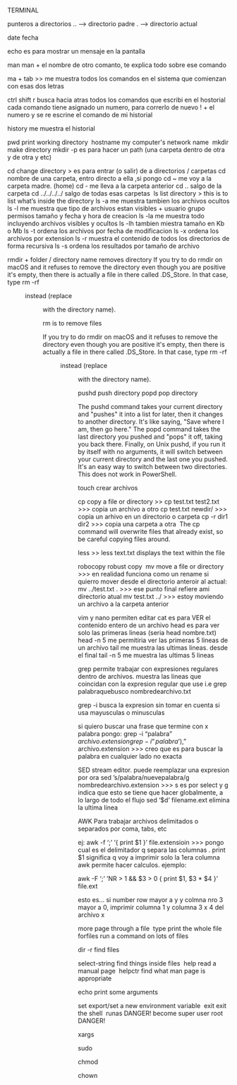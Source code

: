 TERMINAL

punteros a directorios 
.. —> directorio padre
. —> directorio actual

date fecha

echo es para mostrar un mensaje en la pantalla

man man + el nombre de otro comanto, te explica todo sobre ese comando

ma + tab >> me muestra todos los comandos en el sistema que comienzan con esas dos letras

ctrl shift r busca hacia atras todos los comandos que escribi
en el hostorial cada comando tiene asignado un numero, para correrlo de nuevo
! + el numero y se re escrine el comando de mi historial

history me muestra el historial

pwd print working directory 
hostname my computer's network name 
mkdir make directory 
mkdir -p  es para hacer un path (una carpeta dentro de otra y de otra y etc)

cd change directory > es para entrar (o salir) de a directorios / carpetas
cd nombre de una carpeta, entro directo a ella ,si pongo 
cd ~ me voy a la carpeta madre. (home)
cd - me lleva a la carpeta anterior
cd .. salgo de la carpeta
cd ../../../../ salgo de todas esas carpetas 
ls list directory > this is to list what’s inside the directory ls -a  me muestra tambien los archivos ocultos
ls -l  me muestra que tipo de archivos estan visibles + usuario grupo permisos tamaño y fecha y hora de creacion
ls -la me muestra todo incluyendo archivos visibles y ocultos
ls -lh tambien miestra tamaño en Kb o Mb
ls -t  ordena los archivos por fecha de modificacion
ls -x ordena los archivos por extension
ls -r muestra el contenido de todos los directorios de forma recursiva
ls -s ordena los resultados por tamaño de archivo

rmdir + folder / directory name removes directory 
If you try to do rmdir on macOS and it refuses to remove the directory even though you are positive it's empty, then there is actually a file in there called .DS_Store. In that case, type rm -rf <dir> instead (replace <dir> with the directory name).

rm is to remove files

If you try to do rmdir on macOS and it refuses to remove the directory even though you are positive it's empty, then there is actually a file in there called .DS_Store. In that case, type rm -rf <dir> instead (replace <dir> with the directory name).

pushd push directory 
popd pop directory 

The pushd command takes your current directory and "pushes" it into a list for later, then it changes to another directory. It's like saying, "Save where I am, then go here."
The popd command takes the last directory you pushed and "pops" it off, taking you back there.
Finally, on Unix pushd, if you run it by itself with no arguments, it will switch between your current directory and the last one you pushed. It's an easy way to switch between two directories. This does not work in PowerShell.

touch crear archivos

cp copy a file or directory >> cp test.txt test2.txt >>> copia un archivo a otro
cp test.txt newdir/ >>> copia un arhivo en un directorio o carpeta
cp -r dir1 dir2 >>> copia una carpeta a otra 
The cp command will overwrite files that already exist, so be careful copying files around.

less  >> less text.txt displays the text within the file

robocopy robust copy 
mv move a file or directory >>> en realidad funciona como un rename 
si quierro mover desde el directorio anteroir al  actual:
mv ../test.txt .   >>> ese punto final refiere ami directorio atual mv test.txt ../ >>> estoy moviendo un archivo a la carpeta anterior

vim y nano permiten editar
cat es para VER el contenido entero de un archivo
head  es para ver solo las primeras lineas (seria head nombre.txt)
head -n 5  me permitiria ver las primeras 5 lineas de un archivo
tail me muestra las ultimas lineas. desde el final
tail -n 5 me muestra las ultimas 5 lineas

grep permite trabajar con expresiones regulares dentro de archivos. 
muestra las lineas que coincidan con la expresion regular que use
i.e grep palabraquebusco nombredearchivo.txt

grep -i busca la expresion sin tomar en cuenta si usa mayusculas o minusculas

si quiero buscar una frase que termine con x palabra pongo:
grep -i “palabra$” archivo.extension
grep -i “palabra’),$” archivo.extension >>> creo que es para buscar la palabra en cualquier lado no exacta

SED stream editor. puede reemplazar una expresion por ora
sed ’s/palabra/nuevepalabra/g  nombredearchivo.extension  >>> s es por select y g indica que esto se tiene que hacer globalmente, a lo largo de todo el flujo
sed ‘$d’ filename.ext elimina la ultima linea

AWK Para trabajar archivos delimitados o separados por coma, tabs, etc

ej: awk -f ‘;’ ‘{ print $1 }’ file.extensioin     >>> pongo cual es el delimitador q separa las columnas . print $1 significa q voy a imprimir solo la 1era columna
awk permite hacer calculos. ejemplo:

awk -F ‘;’ ’NR > 1 && $3 > 0 { print $1, $3 * $4 }’ file.ext

esto es… si number row mayor a y y colmna nro 3 mayor a 0, imprimir 
columna 1 y columna 3 x 4 del archivo x


more page through a file 
type print the whole file 
forfiles run a command on lots of files 

dir -r find files 

select-string find things inside files 
help read a manual page 
helpctr find what man page is appropriate 

echo print some arguments 

set export/set a new environment variable 
exit exit the shell 
runas DANGER! become super user root DANGER! 

xargs

sudo

chmod

chown



